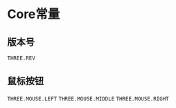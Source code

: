 # Core常量 #
## 版本号 ##
`THREE.REV`
## 鼠标按钮 ##
`THREE.MOUSE.LEFT`
`THREE.MOUSE.MIDDLE`
`THREE.MOUSE.RIGHT`